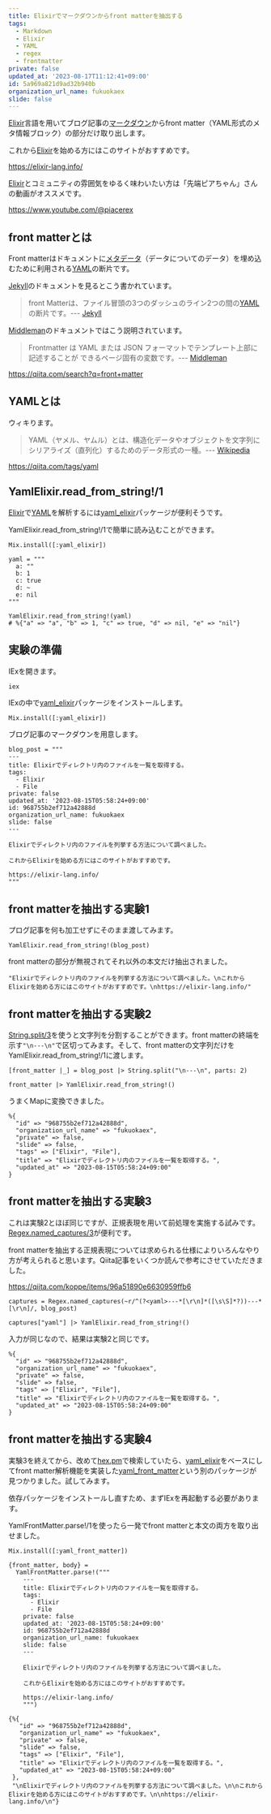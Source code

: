 ```yaml
---
title: Elixirでマークダウンからfront matterを抽出する
tags:
  - Markdown
  - Elixir
  - YAML
  - regex
  - frontmatter
private: false
updated_at: '2023-08-17T11:12:41+09:00'
id: 5a969a821d9ad32b940b
organization_url_name: fukuokaex
slide: false
---
```


[Elixir]言語を用いてブログ記事の[マークダウン][wiki Markdown]からfront matter（YAML形式のメタ情報ブロック）の部分だけ取り出します。

これから[Elixir]を始める方にはこのサイトがおすすめです。

https://elixir-lang.info/

[Elixir]とコミュニティの雰囲気をゆるく味わいたい方は「先端ピアちゃん」さんの動画がオススメです。

https://www.youtube.com/@piacerex

[Elixir]: https://elixir-lang.org/

## front matterとは

Front matterはドキュメントに[メタデータ][wiki メタデータ]（データについてのデータ）を埋め込むために利用される[YAML]の断片です。

[Jekyll]のドキュメントを見るとこう書かれています。

> front Matterは、ファイル冒頭の3つのダッシュのライン2つの間の[YAML]の断片です。--- [Jekyll][Jekyll front Matter]

[Middleman]のドキュメントではこう説明されています。

> Frontmatter は YAML または JSON フォーマットでテンプレート上部に記述することが できるページ固有の変数です。--- [Middleman][Middleman front Matter]

https://qiita.com/search?q=front+matter

[Elixir]: https://elixir-lang.org/
[Jekyll]: http://jekyllrb-ja.github.io/
[Jekyll front Matter]: http://jekyllrb-ja.github.io/docs/step-by-step/03-front-matter/
[Middleman]: https://middlemanapp.com/jp/
[Middleman front Matter]: http://jekyllrb-ja.github.io/docs/step-by-step/03-front-matter/
[YAML]: https://yaml.org/
[wiki メタデータ]: https://ja.wikipedia.org/wiki/%E3%83%A1%E3%82%BF%E3%83%87%E3%83%BC%E3%82%BF
[wiki Markdown]: https://ja.wikipedia.org/wiki/Markdown
[wiki YAML]: https://ja.wikipedia.org/wiki/YAML

## YAMLとは

ウィキります。

> YAML（ヤメル、ヤムル）とは、構造化データやオブジェクトを文字列にシリアライズ（直列化）するためのデータ形式の一種。--- [Wikipedia][wiki YAML]

https://qiita.com/tags/yaml

## YamlElixir.read_from_string!/1

[Elixir]で[YAML]を解析するには[yaml_elixir]パッケージが便利そうです。

YamlElixir.read_from_string!/1で簡単に読み込むことができます。

```elixir:IEx
Mix.install([:yaml_elixir])

yaml = """
  a: ""
  b: 1
  c: true
  d: ~
  e: nil
"""

YamlElixir.read_from_string!(yaml)
# %{"a" => "a", "b" => 1, "c" => true, "d" => nil, "e" => "nil"}
```

[yaml_elixir]: https://hex.pm/packages/yaml_elixir

## 実験の準備

IExを開きます。

```bash
iex
```

IExの中で[yaml_elixir]パッケージをインストールします。

```elixir:IEx
Mix.install([:yaml_elixir])
```

ブログ記事のマークダウンを用意します。

```elixir:IEx
blog_post = """
---
title: Elixirでディレクトリ内のファイルを一覧を取得する。
tags:
  - Elixir
  - File
private: false
updated_at: '2023-08-15T05:58:24+09:00'
id: 968755b2ef712a42888d
organization_url_name: fukuokaex
slide: false
---

Elixirでディレクトリ内のファイルを列挙する方法について調べました。

これからElixirを始める方にはこのサイトがおすすめです。

https://elixir-lang.info/
"""
```

## front matterを抽出する実験1

プログ記事を何も加工せずにそのまま渡してみます。

```elixir:実験1
YamlElixir.read_from_string!(blog_post)
```

front matterの部分が無視されてそれ以外の本文だけ抽出されました。

```elixir:結果1
"Elixirでディレクトリ内のファイルを列挙する方法について調べました。\nこれからElixirを始める方にはこのサイトがおすすめです。\nhttps://elixir-lang.info/"
```

## front matterを抽出する実験2

[String.split/3]を使うと文字列を分割することができます。front matterの終端を示す`"\n---\n"`で区切ってみます。そして、front matterの文字列だけをYamlElixir.read_from_string!/1に渡します。

[String.split/3]: https://hexdocs.pm/elixir/main/String.html#split/3

```elixir:実験2
[front_matter |_] = blog_post |> String.split("\n---\n", parts: 2)

front_matter |> YamlElixir.read_from_string!()
```

うまくMapに変換できました。

```elixir:結果2
%{
  "id" => "968755b2ef712a42888d",
  "organization_url_name" => "fukuokaex",
  "private" => false,
  "slide" => false,
  "tags" => ["Elixir", "File"],
  "title" => "Elixirでディレクトリ内のファイルを一覧を取得する。",
  "updated_at" => "2023-08-15T05:58:24+09:00"
}
```

## front matterを抽出する実験3

これは実験2とほぼ同じですが、正規表現を用いて前処理を実施する試みです。[Regex.named_captures/3]が便利です。

[Regex.named_captures/3]: https://hexdocs.pm/elixir/main/Regex.html#named_captures/3

front matterを抽出する正規表現については求められる仕様によりいろんなやり方が考えられると思います。Qiita記事をいくつか読んで参考にさせていただきました。

https://qiita.com/koppe/items/96a51890e6630959ffb6


```elixir:実験3
captures = Regex.named_captures(~r/^(?<yaml>---*[\r\n]*([\s\S]*?))---*[\r\n]/, blog_post)

captures["yaml"] |> YamlElixir.read_from_string!()
```

入力が同じなので、結果は実験2と同じです。

```elixir:結果3
%{
  "id" => "968755b2ef712a42888d",
  "organization_url_name" => "fukuokaex",
  "private" => false,
  "slide" => false,
  "tags" => ["Elixir", "File"],
  "title" => "Elixirでディレクトリ内のファイルを一覧を取得する。",
  "updated_at" => "2023-08-15T05:58:24+09:00"
}
```

## front matterを抽出する実験4

実験3を終えてから、改めて[hex.pm](https://hex.pm/)で検索していたら、[yaml_elixir]をベースにしてfront matter解析機能を実装した[yaml_front_matter]という別のパッケージが見つかりました。試してみます。

依存パッケージをインストールし直すため、まずIExを再起動する必要があります。

YamlFrontMatter.parse!/1を使ったら一発でfront matterと本文の両方を取り出せました。

```elixir:実験4
Mix.install([:yaml_front_matter])

{front_matter, body} =
  YamlFrontMatter.parse!("""
    ---
    title: Elixirでディレクトリ内のファイルを一覧を取得する。
    tags:
      - Elixir
      - File
    private: false
    updated_at: '2023-08-15T05:58:24+09:00'
    id: 968755b2ef712a42888d
    organization_url_name: fukuokaex
    slide: false
    ---

    Elixirでディレクトリ内のファイルを列挙する方法について調べました。

    これからElixirを始める方にはこのサイトがおすすめです。

    https://elixir-lang.info/
    """)
```

```elixir:結果4
{%{
   "id" => "968755b2ef712a42888d",
   "organization_url_name" => "fukuokaex",
   "private" => false,
   "slide" => false,
   "tags" => ["Elixir", "File"],
   "title" => "Elixirでディレクトリ内のファイルを一覧を取得する。",
   "updated_at" => "2023-08-15T05:58:24+09:00"
 },
 "\nElixirでディレクトリ内のファイルを列挙する方法について調べました。\n\nこれからElixirを始める方にはこのサイトがおすすめです。\n\nhttps://elixir-lang.info/\n"}
```

[yaml_front_matter]: https://hex.pm/packages/yaml_front_matter
